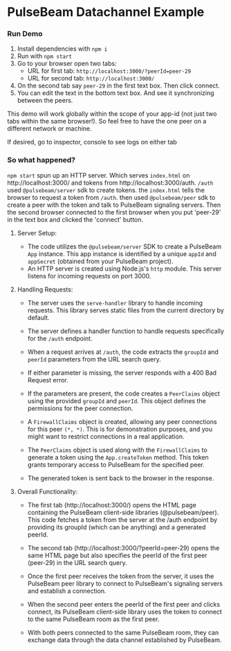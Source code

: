 # PulseBeam Datachannel Example

### Run Demo
1. Install dependencies with `npm i`
2. Run with `npm start`
3. Go to your browser open two tabs: 
    - URL for first tab: `http://localhost:3000/?peerId=peer-29`
    - URL for second tab: `http://localhost:3000/`
4. On the second tab say `peer-29` in the first text box. Then click connect.
5. You can edit the text in the bottom text box. And see it synchronizing between the peers. 

This demo will work globally within the scope of your app-id (not just two tabs within the same browser!). So feel free to have the one peer on a different network or machine.

If desired, go to inspector, console to see logs on either tab

### So what happened?

`npm start` spun up an HTTP server.
Which serves `index.html` on http://localhost:3000/ and tokens from http://localhost:3000/auth.
`/auth` used `@pulsebeam/server` sdk to create tokens.
the `index.html` tells the browser to request a token from `/auth`.
then used `@pulsebeam/peer` sdk to create a peer with the token and talk to PulseBeam signaling servers.
Then the second browser connected to the first browser when you put 'peer-29' in the text box and clicked the 'connect' button.

1. Server Setup:

    - The code utilizes the `@pulsebeam/server` SDK to create a PulseBeam `App` instance. This app instance is identified by a unique `appId` and `appSecret` (obtained from your PulseBeam project).
    - An HTTP server is created using Node.js's `http` module. This server listens for incoming requests on port 3000.

2. Handling Requests:

    - The server uses the `serve-handler` library to handle incoming requests. This library serves static files from the current directory by default.
    
    - The server defines a handler function to handle requests specifically for the `/auth` endpoint.
    
    - When a request arrives at `/auth`, the code extracts the `groupId` and `peerId` parameters from the URL search query.
    
    - If either parameter is missing, the server responds with a 400 Bad Request error.
    
    - If the parameters are present, the code creates a `PeerClaims` object using the provided `groupId` and `peerId`. This object defines the permissions for the peer connection.
    
    - A `FirewallClaims` object is created, allowing any peer connections for this peer `(*, *)`. This is for demonstration purposes, and you might want to restrict connections in a real application.
    
    - The `PeerClaims` object is used along with the `FirewallClaims` to generate a token using the `App.createToken` method. This token grants temporary access to PulseBeam for the specified peer.
    
    - The generated token is sent back to the browser in the response.

3. Overall Functionality:

    - The first tab (http://localhost:3000/) opens the HTML page containing the PulseBeam client-side libraries (@pulsebeam/peer). This code fetches a token from the server at the /auth endpoint by providing its groupId (which can be anything) and a generated peerId.

    - The second tab (http://localhost:3000/?peerId=peer-29) opens the same HTML page but also specifies the peerId of the first peer (peer-29) in the URL search query.

    - Once the first peer receives the token from the server, it uses the PulseBeam peer library to connect to PulseBeam's signaling servers and establish a connection.

    - When the second peer enters the peerId of the first peer and clicks connect, its PulseBeam client-side library uses the token to connect to the same PulseBeam room as the first peer.

    - With both peers connected to the same PulseBeam room, they can exchange data through the data channel established by PulseBeam.